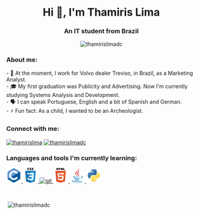 <h1 align="center">Hi 👋, I'm Thamiris Lima</h1>
<h3 align="center">An IT student from Brazil</h3>
<p align="center"> <img src="https://komarev.com/ghpvc/?username=thamirislimadc&label=Profile%20views&color=0e75b6&style=flat" alt="thamirislimadc" /> </p>

<h3 align="left">About me:</h3>
- 🔭 At the moment, I work for Volvo dealer Treviso, in Brazil, as a Marketing Analyst. <br>
- 🎓 My first graduation was Publicity and Advertising. Now I'm currently studying Systems Analysis and Development. <br>
- 🗣️ I can speak Portuguese, English and a bit of Spanish and German. <br>
- ⚡ Fun fact: As a child, I wanted to be an Archeologist.

<h3 align="left">Connect with me:</h3>
<p align="left">
<a href="https://linkedin.com/in/thamirislima" target="blank"><img align="center" src="https://raw.githubusercontent.com/rahuldkjain/github-profile-readme-generator/master/src/images/icons/Social/linked-in-alt.svg" alt="thamirislima" height="30" width="40" /></a>
<a href="https://instagram.com/thamirislimadc" target="blank"><img align="center" src="https://raw.githubusercontent.com/rahuldkjain/github-profile-readme-generator/master/src/images/icons/Social/instagram.svg" alt="thamirislimadc" height="30" width="40" /></a>
</p>

<h3 align="left">Languages and tools I'm currently learning:</h3>
<p align="left"> <a href="https://www.cprogramming.com/" target="_blank" rel="noreferrer"> <img src="https://raw.githubusercontent.com/devicons/devicon/master/icons/c/c-original.svg" alt="c" width="40" height="40"/> </a> <a href="https://www.w3schools.com/css/" target="_blank" rel="noreferrer"> <img src="https://raw.githubusercontent.com/devicons/devicon/master/icons/css3/css3-original-wordmark.svg" alt="css3" width="40" height="40"/> </a>  </a> <a href="https://git-scm.com/" target="_blank" rel="noreferrer"> <img src="https://www.vectorlogo.zone/logos/git-scm/git-scm-icon.svg" alt="git" width="40" height="40"/> </a> <a href="https://www.w3.org/html/" target="_blank" rel="noreferrer"> <img src="https://raw.githubusercontent.com/devicons/devicon/master/icons/html5/html5-original-wordmark.svg" alt="html5" width="40" height="40"/> </a> <a href="https://www.java.com" target="_blank" rel="noreferrer"> <img src="https://raw.githubusercontent.com/devicons/devicon/master/icons/java/java-original.svg" alt="java" width="40" height="40"/> </a> <a href="https://www.python.org" target="_blank" rel="noreferrer"> <img src="https://raw.githubusercontent.com/devicons/devicon/master/icons/python/python-original.svg" alt="python" width="40" height="40"/> </a> </p>

<br>
<p>&nbsp;<img align="center" src="https://github-readme-stats.vercel.app/api?username=thamirislimadc&show_icons=true&locale=en" alt="thamirislimadc" /></p>
